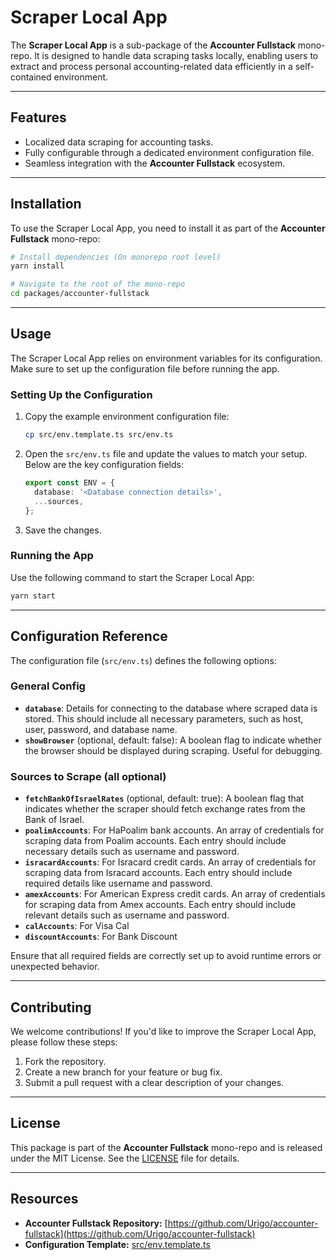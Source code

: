 # Scraper Local App

The **Scraper Local App** is a sub-package of the **Accounter Fullstack** mono-repo. It is designed
to handle data scraping tasks locally, enabling users to extract and process personal
accounting-related data efficiently in a self-contained environment.

---

## Features

- Localized data scraping for accounting tasks.
- Fully configurable through a dedicated environment configuration file.
- Seamless integration with the **Accounter Fullstack** ecosystem.

---

## Installation

To use the Scraper Local App, you need to install it as part of the **Accounter Fullstack**
mono-repo:

```bash
# Install dependencies (On monorepo root level)
yarn install

# Navigate to the root of the mono-repo
cd packages/accounter-fullstack
```

---

## Usage

The Scraper Local App relies on environment variables for its configuration. Make sure to set up the
configuration file before running the app.

### Setting Up the Configuration

1. Copy the example environment configuration file:

   ```bash
   cp src/env.template.ts src/env.ts
   ```

2. Open the `src/env.ts` file and update the values to match your setup. Below are the key
   configuration fields:

   ```typescript
   export const ENV = {
     database: '<Database connection details>',
     ...sources,
   };
   ```

3. Save the changes.

### Running the App

Use the following command to start the Scraper Local App:

```bash
yarn start
```

---

## Configuration Reference

The configuration file (`src/env.ts`) defines the following options:

### General Config

- **`database`**: Details for connecting to the database where scraped data is stored. This should
  include all necessary parameters, such as host, user, password, and database name.
- **`showBrowser`** (optional, default: false): A boolean flag to indicate whether the browser
  should be displayed during scraping. Useful for debugging.

### Sources to Scrape (all optional)

- **`fetchBankOfIsraelRates`** (optional, default: true): A boolean flag that indicates whether the
  scraper should fetch exchange rates from the Bank of Israel.
- **`poalimAccounts`**: For HaPoalim bank accounts. An array of credentials for scraping data from
  Poalim accounts. Each entry should include necessary details such as username and password.
- **`isracardAccounts`**: For Isracard credit cards. An array of credentials for scraping data from
  Isracard accounts. Each entry should include required details like username and password.
- **`amexAccounts`**: For American Express credit cards. An array of credentials for scraping data
  from Amex accounts. Each entry should include relevant details such as username and password.
- **`calAccounts`**: For Visa Cal
- **`discountAccounts`**: For Bank Discount

Ensure that all required fields are correctly set up to avoid runtime errors or unexpected behavior.

---

## Contributing

We welcome contributions! If you'd like to improve the Scraper Local App, please follow these steps:

1. Fork the repository.
2. Create a new branch for your feature or bug fix.
3. Submit a pull request with a clear description of your changes.

---

## License

This package is part of the **Accounter Fullstack** mono-repo and is released under the MIT License.
See the [LICENSE](../../LICENSE) file for details.

---

## Resources

- **Accounter Fullstack Repository:**
  [https://github.com/Urigo/accounter-fullstack](https://github.com/Urigo/accounter-fullstack)
- **Configuration Template:** [src/env.template.ts](./src/env.template.ts)
